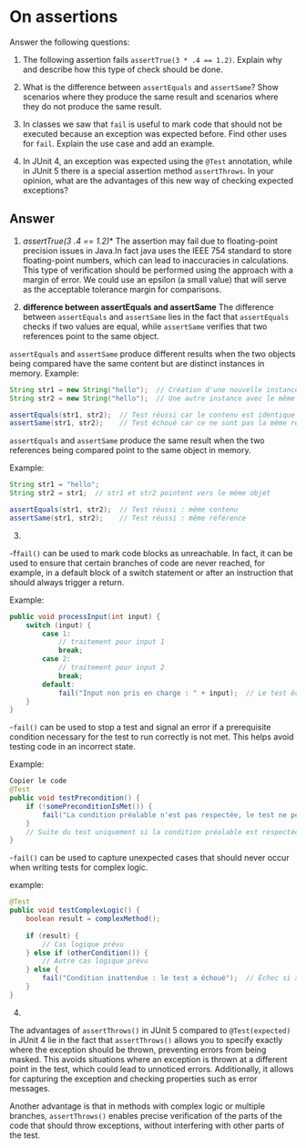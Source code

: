 # On assertions

Answer the following questions:

1. The following assertion fails `assertTrue(3 * .4 == 1.2)`. Explain why and describe how this type of check should be done.

2. What is the difference between `assertEquals` and `assertSame`? Show scenarios where they produce the same result and scenarios where they do not produce the same result.

3. In classes we saw that `fail` is useful to mark code that should not be executed because an exception was expected before. Find other uses for `fail`. Explain the use case and add an example.

4. In JUnit 4, an exception was expected using the `@Test` annotation, while in JUnit 5 there is a special assertion method `assertThrows`. In your opinion, what are the advantages of this new way of checking expected exceptions?

## Answer

1. **assertTrue(3* .4 == 1.2)**
The assertion  may fail due to floating-point precision issues in Java.In fact java uses the IEEE 754 standard to store floating-point numbers, which can lead to inaccuracies in calculations.
This type of verification should be performed using the approach with a margin of error. We could use an epsilon (a small value) that will serve as the acceptable tolerance margin for comparisons.

2. **difference between assertEquals and assertSame**
The difference between `assertEquals` and `assertSame` lies in the fact that `assertEquals` checks if two values are equal, 
while `assertSame` verifies that two references point to the same object.

`assertEquals` and `assertSame` produce different results when the two objects being compared have the same content but are distinct 
instances in memory.
Example:

````java
String str1 = new String("hello");  // Création d'une nouvelle instance
String str2 = new String("hello");  // Une autre instance avec le même contenu

assertEquals(str1, str2);  // Test réussi car le contenu est identique ("hello")
assertSame(str1, str2);    // Test échoué car ce ne sont pas la même référence
````

`assertEquals` and `assertSame` produce the same result when the two references being compared point to the same object in memory.

Example:

````java
String str1 = "hello";
String str2 = str1;  // str1 et str2 pointent vers le même objet

assertEquals(str1, str2);  // Test réussi : même contenu
assertSame(str1, str2);    // Test réussi : même référence

````
3. 
-f`fail()` can be used to mark code blocks as unreachable. In fact, it can be used to ensure that certain branches of code are never 
reached, for example, in a default block of a switch statement or after an instruction that should always trigger a return.

Example:
````java
public void processInput(int input) {
    switch (input) {
        case 1:
            // traitement pour input 1
            break;
        case 2:
            // traitement pour input 2
            break;
        default:
            fail("Input non pris en charge : " + input);  // Le test échoue si un input non prévu est reçu
    }
}

````
-`fail()` can be used to stop a test and signal an error if a prerequisite condition necessary for the test to run correctly is not met.
 This helps avoid testing code in an incorrect state.

Example:
````java
Copier le code
@Test
public void testPrecondition() {
    if (!somePreconditionIsMet()) {
        fail("La condition préalable n'est pas respectée, le test ne peut pas continuer");
    }
    // Suite du test uniquement si la condition préalable est respectée
}
````
-`fail()` can be used to capture unexpected cases that should never occur when writing tests for complex logic.

example:
````java
@Test
public void testComplexLogic() {
    boolean result = complexMethod();
    
    if (result) {
        // Cas logique prévu
    } else if (otherCondition()) {
        // Autre cas logique prévu
    } else {
        fail("Condition inattendue : le test a échoué");  // Échec si aucune des conditions n'est remplie
    }
}

````
4. 
The advantages of `assertThrows()` in JUnit 5 compared to `@Test(expected)` in JUnit 4 lie in the fact that `assertThrows()` allows you 
to specify exactly where the exception should be thrown, preventing errors from being masked. This avoids situations where an exception 
is thrown at a different point in the test, which could lead to unnoticed errors. Additionally, it allows for capturing the exception 
and checking properties such as error messages.

Another advantage is that in methods with complex logic or multiple branches, `assertThrows()` enables precise verification of the parts
 of the code that should throw exceptions, without interfering with other parts of the test.